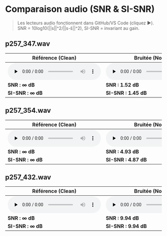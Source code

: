 # Comparaison audio (SNR & SI-SNR)

> Les lecteurs audio fonctionnent dans GitHub/VS Code (cliquez ▶️). SNR = 10log10(||s||^2/||s-ŝ||^2), SI-SNR = invariant au gain.

## p257_347.wav

| Référence (Clean) | Bruitée (Noisy) | Rehaussée (Enhanced) |
|---|---|---|
| <audio controls preload="none"><source src="audio/clean/p257_347.wav" type="audio/wav"></audio> | <audio controls preload="none"><source src="audio/noisy/p257_347.wav" type="audio/wav"></audio> | <audio controls preload="none"><source src="audio/enhanced/p257_347.wav" type="audio/wav"></audio> |
| **SNR : ∞ dB** | **SNR : 1.52 dB** | **SNR : 3.18 dB** |
| **SI-SNR : ∞ dB** | **SI-SNR : 1.45 dB** | **SI-SNR : 3.06 dB** |

## p257_354.wav

| Référence (Clean) | Bruitée (Noisy) | Rehaussée (Enhanced) |
|---|---|---|
| <audio controls preload="none"><source src="audio/clean/p257_354.wav" type="audio/wav"></audio> | <audio controls preload="none"><source src="audio/noisy/p257_354.wav" type="audio/wav"></audio> | <audio controls preload="none"><source src="audio/enhanced/p257_354.wav" type="audio/wav"></audio> |
| **SNR : ∞ dB** | **SNR : 4.93 dB** | **SNR : 14.93 dB** |
| **SI-SNR : ∞ dB** | **SI-SNR : 4.87 dB** | **SI-SNR : 14.82 dB** |

## p257_432.wav

| Référence (Clean) | Bruitée (Noisy) | Rehaussée (Enhanced) |
|---|---|---|
| <audio controls preload="none"><source src="audio/clean/p257_432.wav" type="audio/wav"></audio> | <audio controls preload="none"><source src="audio/noisy/p257_432.wav" type="audio/wav"></audio> | <audio controls preload="none"><source src="audio/enhanced/p257_432.wav" type="audio/wav"></audio> |
| **SNR : ∞ dB** | **SNR : 9.94 dB** | **SNR : 17.40 dB** |
| **SI-SNR : ∞ dB** | **SI-SNR : 9.94 dB** | **SI-SNR : 17.34 dB** |
